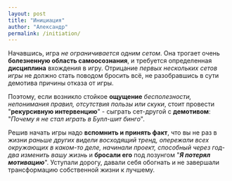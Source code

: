 ```yaml
---
layout: post
title: "Инициация"
author: "Александр"
permalink: /initiation/
---
```

Начавшись, игра _не ограничивается одним сетом_. Она трогает очень **болезненную область самоосознания**, и требуется определенная **дисциплина** вхождения в игру. Отрицание _первых нескольких сетов игры_ не должно стать поводом бросить всё, не разобравшись в сути демотива причины отказа от игры.

Поэтому, если возникло стойкое **ощущение** _бесполезности, непонимания правил, отсутствия пользы или скуки_, стоит провести "**рекурсивную интервенцию**" - сыграть сет-другой с **демотивом**: "_Почему я не стал играть в Булл-шит бинго_".

Решив начать игры надо **вспомнить и принять факт**, что вы не раз в жизни _раньше других видели восходящий тренд, опережали всех окружающих в каком-то деле, начинали проект, способный через год-два изменить вашу жизнь_ и **бросали его** под лозунгом "_**Я потерял мотивацию**_".
Уступали дорогу, давали себя обогнать и не завершали трансформацию собственной жизни к лучшему.
